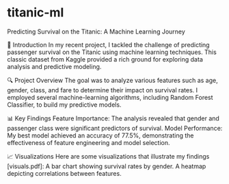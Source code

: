 # titanic-ml
Predicting Survival on the Titanic: A Machine Learning Journey

🚢 Introduction
In my recent project, I tackled the challenge of predicting passenger survival on the Titanic using machine learning techniques. This classic dataset from Kaggle provided a rich ground for exploring data analysis and predictive modeling.

🔍 Project Overview
The goal was to analyze various features such as age, gender, class, and fare to determine their impact on survival rates. I employed several machine-learning algorithms, including Random Forest Classifier, to build my predictive models.

📊 Key Findings
Feature Importance: The analysis revealed that gender and passenger class were significant predictors of survival.
Model Performance: My best model achieved an accuracy of 77.5%, demonstrating the effectiveness of feature engineering and model selection.

📈 Visualizations
Here are some visualizations that illustrate my findings [visuals.pdf]:
A bar chart showing survival rates by gender.
A heatmap depicting correlations between features.
